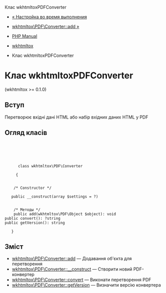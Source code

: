 Клас wkhtmltoxPDFConverter

-   [« Настройка во время выполнения](wkhtmltox.configuration.html)
    
-   [wkhtmltox\\PDF\\Converter::add »](wkhtmltox-pdf-converter.add.html)
    
-   [PHP Manual](index.html)
    
-   [wkhtmltox](book.wkhtmltox.html)
    
-   Клас wkhtmltoxPDFConverter
    

# Клас wkhtmltoxPDFConverter

(wkhtmltox >= 0.1.0)

## Вступ

Перетворює вхідні дані HTML або набір вхідних даних HTML у PDF

## Огляд класів

```classsynopsis



    
     
      class wkhtmltox\PDF\Converter
     
     {


    /* Constructor */
    
   public __construct(array $settings = ?)


    /* Методы */
    public add(wkhtmltox\PDF\Object $object): void
public convert(): ?string
public getVersion(): string

   }
```

## Зміст

-   [wkhtmltox\\PDF\\Converter::add](wkhtmltox-pdf-converter.add.html) — Додавання об'єкта для перетворення
-   [wkhtmltox\\PDF\\Converter::\_\_construct](wkhtmltox-pdf-converter.construct.html) — Створити новий PDF-конвертер
-   [wkhtmltox\\PDF\\Converter::convert](wkhtmltox-pdf-converter.convert.html) — Виконати перетворення PDF
-   [wkhtmltox\\PDF\\Converter::getVersion](wkhtmltox-pdf-converter.getversion.html) — Визначити версію конвертера